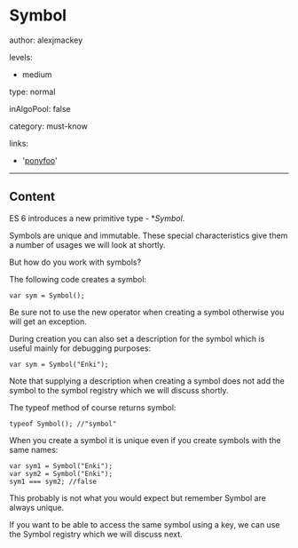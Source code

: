 # Symbol
author: alexjmackey

levels:

  - medium

type: normal

inAlgoPool: false

category: must-know

links:

  - '[ponyfoo](https://ponyfoo.com/articles/es6-symbols-in-depth)'

---
## Content

ES 6 introduces a new primitive type - **Symbol*. 

Symbols are unique and immutable. These special characteristics give them a number of usages we will look at shortly.

But how do you work with symbols?

The following code creates a symbol:

```
var sym = Symbol();
```

Be sure not to use the new operator when creating a symbol otherwise you will get an exception.

During creation you can also set a description for the symbol which is useful mainly for debugging purposes:

```
var sym = Symbol("Enki");
```

Note that supplying a description when creating a symbol does not add the symbol to the symbol registry which we will discuss shortly.

The typeof method of course returns symbol:

```
typeof Symbol(); //"symbol"
```

When you create a symbol it is unique even if you create symbols with the same names:

```
var sym1 = Symbol("Enki");
var sym2 = Symbol("Enki");
sym1 === sym2; //false
```

This probably is not what you would expect but remember Symbol are always unique.
 
If you want to be able to access the same symbol using a key, we can use the Symbol registry which we will discuss next.
